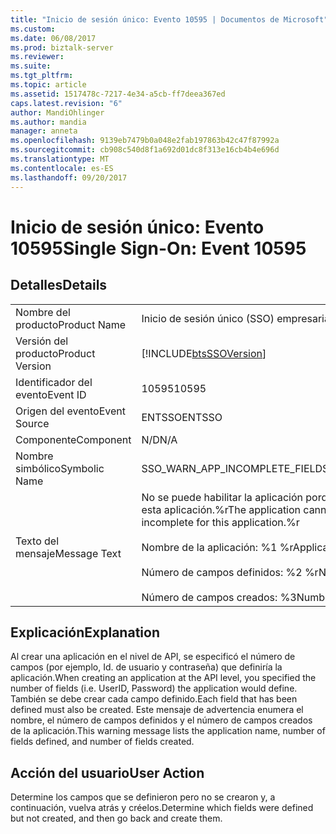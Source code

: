 ```yaml
---
title: "Inicio de sesión único: Evento 10595 | Documentos de Microsoft"
ms.custom: 
ms.date: 06/08/2017
ms.prod: biztalk-server
ms.reviewer: 
ms.suite: 
ms.tgt_pltfrm: 
ms.topic: article
ms.assetid: 1517478c-7217-4e34-a5cb-ff7deea367ed
caps.latest.revision: "6"
author: MandiOhlinger
ms.author: mandia
manager: anneta
ms.openlocfilehash: 9139eb7479b0a048e2fab197863b42c47f87992a
ms.sourcegitcommit: cb908c540d8f1a692d01dc8f313e16cb4b4e696d
ms.translationtype: MT
ms.contentlocale: es-ES
ms.lasthandoff: 09/20/2017
---
```

# <a name="single-sign-on-event-10595"></a><span data-ttu-id="aacbc-102">Inicio de sesión único: Evento 10595</span><span class="sxs-lookup"><span data-stu-id="aacbc-102">Single Sign-On: Event 10595</span></span>
## <a name="details"></a><span data-ttu-id="aacbc-103">Detalles</span><span class="sxs-lookup"><span data-stu-id="aacbc-103">Details</span></span>  
  
|||  
|-|-|  
|<span data-ttu-id="aacbc-104">Nombre del producto</span><span class="sxs-lookup"><span data-stu-id="aacbc-104">Product Name</span></span>|<span data-ttu-id="aacbc-105">Inicio de sesión único (SSO) empresarial</span><span class="sxs-lookup"><span data-stu-id="aacbc-105">Enterprise Single Sign-On</span></span>|  
|<span data-ttu-id="aacbc-106">Versión del producto</span><span class="sxs-lookup"><span data-stu-id="aacbc-106">Product Version</span></span>|[!INCLUDE[btsSSOVersion](../includes/btsssoversion-md.md)]|  
|<span data-ttu-id="aacbc-107">Identificador del evento</span><span class="sxs-lookup"><span data-stu-id="aacbc-107">Event ID</span></span>|<span data-ttu-id="aacbc-108">10595</span><span class="sxs-lookup"><span data-stu-id="aacbc-108">10595</span></span>|  
|<span data-ttu-id="aacbc-109">Origen del evento</span><span class="sxs-lookup"><span data-stu-id="aacbc-109">Event Source</span></span>|<span data-ttu-id="aacbc-110">ENTSSO</span><span class="sxs-lookup"><span data-stu-id="aacbc-110">ENTSSO</span></span>|  
|<span data-ttu-id="aacbc-111">Componente</span><span class="sxs-lookup"><span data-stu-id="aacbc-111">Component</span></span>|<span data-ttu-id="aacbc-112">N/D</span><span class="sxs-lookup"><span data-stu-id="aacbc-112">N/A</span></span>|  
|<span data-ttu-id="aacbc-113">Nombre simbólico</span><span class="sxs-lookup"><span data-stu-id="aacbc-113">Symbolic Name</span></span>|<span data-ttu-id="aacbc-114">SSO_WARN_APP_INCOMPLETE_FIELDS</span><span class="sxs-lookup"><span data-stu-id="aacbc-114">SSO_WARN_APP_INCOMPLETE_FIELDS</span></span>|  
|<span data-ttu-id="aacbc-115">Texto del mensaje</span><span class="sxs-lookup"><span data-stu-id="aacbc-115">Message Text</span></span>|<span data-ttu-id="aacbc-116">No se puede habilitar la aplicación porque los campos están incompletos para esta aplicación.%r</span><span class="sxs-lookup"><span data-stu-id="aacbc-116">The application cannot be enabled because the fields are incomplete for this application.%r</span></span><br /><br /> <span data-ttu-id="aacbc-117">Nombre de la aplicación: %1 %r</span><span class="sxs-lookup"><span data-stu-id="aacbc-117">Application Name: %1%r</span></span><br /><br /> <span data-ttu-id="aacbc-118">Número de campos definidos: %2 %r</span><span class="sxs-lookup"><span data-stu-id="aacbc-118">Number of Fields Defined: %2%r</span></span><br /><br /> <span data-ttu-id="aacbc-119">Número de campos creados: %3</span><span class="sxs-lookup"><span data-stu-id="aacbc-119">Number of Fields Created: %3</span></span>|  
  
## <a name="explanation"></a><span data-ttu-id="aacbc-120">Explicación</span><span class="sxs-lookup"><span data-stu-id="aacbc-120">Explanation</span></span>  
 <span data-ttu-id="aacbc-121">Al crear una aplicación en el nivel de API, se especificó el número de campos (por ejemplo, Id. de usuario y contraseña) que definiría la aplicación.</span><span class="sxs-lookup"><span data-stu-id="aacbc-121">When creating an application at the API level, you specified the number of fields (i.e. UserID, Password) the application would define.</span></span> <span data-ttu-id="aacbc-122">También se debe crear cada campo definido.</span><span class="sxs-lookup"><span data-stu-id="aacbc-122">Each field that has been defined must also be created.</span></span> <span data-ttu-id="aacbc-123">Este mensaje de advertencia enumera el nombre, el número de campos definidos y el número de campos creados de la aplicación.</span><span class="sxs-lookup"><span data-stu-id="aacbc-123">This warning message lists the application name, number of fields defined, and number of fields created.</span></span>  
  
## <a name="user-action"></a><span data-ttu-id="aacbc-124">Acción del usuario</span><span class="sxs-lookup"><span data-stu-id="aacbc-124">User Action</span></span>  
 <span data-ttu-id="aacbc-125">Determine los campos que se definieron pero no se crearon y, a continuación, vuelva atrás y créelos.</span><span class="sxs-lookup"><span data-stu-id="aacbc-125">Determine which fields were defined but not created, and then go back and create them.</span></span>